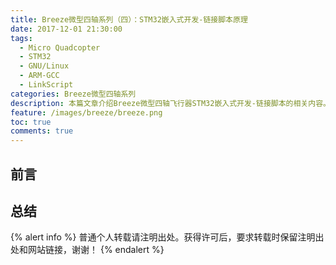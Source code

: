 ```yaml
---
title: Breeze微型四轴系列（四）：STM32嵌入式开发-链接脚本原理
date: 2017-12-01 21:30:00
tags:
  - Micro Quadcopter
  - STM32
  - GNU/Linux
  - ARM-GCC
  - LinkScript
categories: Breeze微型四轴系列
description: 本篇文章介绍Breeze微型四轴飞行器STM32嵌入式开发-链接脚本的相关内容。
feature: /images/breeze/breeze.png
toc: true
comments: true
---
```


## 前言

<!--more-->

## 总结

{% alert info %}
普通个人转载请注明出处。获得许可后，要求转载时保留注明出处和网站链接，谢谢！
{% endalert %}
